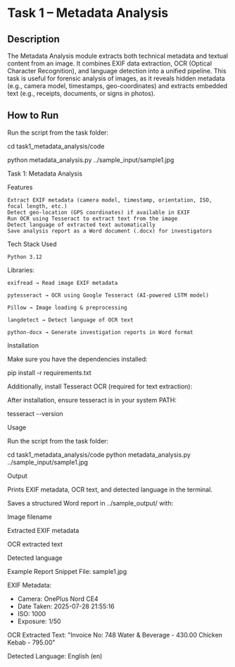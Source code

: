 # Task 1 – Metadata Analysis

##  Description
The Metadata Analysis module extracts both technical metadata and textual content from an image.
It combines EXIF data extraction, OCR (Optical Character Recognition), and language detection into a unified pipeline.
This task is useful for forensic analysis of images, as it reveals hidden metadata (e.g., camera model, timestamps, geo-coordinates) and extracts embedded text (e.g., receipts, documents, or signs in photos).

##  How to Run
Run the script from the task folder:

cd task1_metadata_analysis/code

python metadata_analysis.py ../sample_input/sample1.jpg

Task 1: Metadata Analysis
 

Features

    Extract EXIF metadata (camera model, timestamp, orientation, ISO, focal length, etc.)
    Detect geo-location (GPS coordinates) if available in EXIF
    Run OCR using Tesseract to extract text from the image
    Detect language of extracted text automatically
    Save analysis report as a Word document (.docx) for investigators

Tech Stack Used

    Python 3.12

Libraries:

    exifread → Read image EXIF metadata

    pytesseract → OCR using Google Tesseract (AI-powered LSTM model)

    Pillow → Image loading & preprocessing

    langdetect → Detect language of OCR text

    python-docx → Generate investigation reports in Word format

Installation

Make sure you have the dependencies installed:

pip install -r requirements.txt


Additionally, install Tesseract OCR (required for text extraction):



After installation, ensure tesseract is in your system PATH:

tesseract --version

Usage

Run the script from the task folder:

cd task1_metadata_analysis/code
python metadata_analysis.py ../sample_input/sample1.jpg

Output

Prints EXIF metadata, OCR text, and detected language in the terminal.

Saves a structured Word report in ../sample_output/ with:

Image filename

Extracted EXIF metadata

OCR extracted text

Detected language

Example Report Snippet
File: sample1.jpg

EXIF Metadata:
- Camera: OnePlus Nord CE4
- Date Taken: 2025-07-28 21:55:16
- ISO: 1000
- Exposure: 1/50

OCR Extracted Text:
"Invoice No: 748
  Water & Beverage - 430.00
  Chicken Kebab - 795.00"

Detected Language:
English (en)